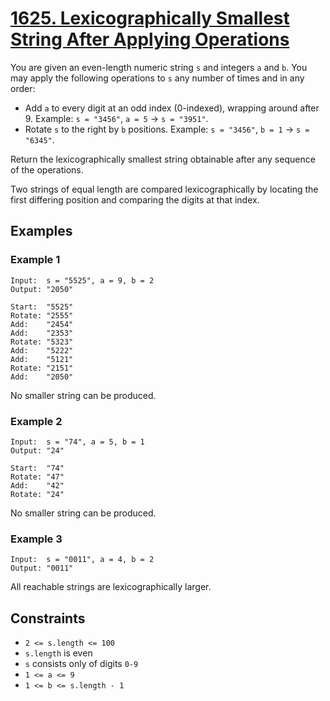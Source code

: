 # [1625. Lexicographically Smallest String After Applying Operations](https://leetcode.com/problems/lexicographically-smallest-string-after-applying-operations/description/)

You are given an even-length numeric string `s` and integers `a` and `b`. You may apply the following operations to `s` any number of times and in any order:

- Add `a` to every digit at an odd index (0-indexed), wrapping around after 9.    Example: `s = "3456"`, `a = 5` → `s = "3951"`.
- Rotate `s` to the right by `b` positions.    Example: `s = "3456"`, `b = 1` → `s = "6345"`.

Return the lexicographically smallest string obtainable after any sequence of the operations.

Two strings of equal length are compared lexicographically by locating the first differing position and comparing the digits at that index.

## Examples

### Example 1
```
Input:  s = "5525", a = 9, b = 2
Output: "2050"

Start:  "5525"
Rotate: "2555"
Add:    "2454"
Add:    "2353"
Rotate: "5323"
Add:    "5222"
Add:    "5121"
Rotate: "2151"
Add:    "2050"
```
No smaller string can be produced.

### Example 2
```
Input:  s = "74", a = 5, b = 1
Output: "24"

Start:  "74"
Rotate: "47"
Add:    "42"
Rotate: "24"
```
No smaller string can be produced.

### Example 3
```
Input:  s = "0011", a = 4, b = 2
Output: "0011"
```
All reachable strings are lexicographically larger.

## Constraints

- `2 <= s.length <= 100`
- `s.length` is even
- `s` consists only of digits `0-9`
- `1 <= a <= 9`
- `1 <= b <= s.length - 1`
